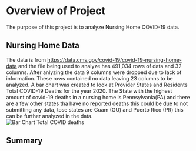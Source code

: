 # Overview of Project
The purpose of this project is to analyze Nursing Home COVID-19 data.
## Nursing Home Data 
The data is from https://data.cms.gov/covid-19/covid-19-nursing-home-data and the file being used to analyze has 491,034 rows of data and 32 columns. After anlyzing the data 9 columns were dropped due to lack of information. These rows contained no data leaving 23 columns to be analyzed. A bar chart was created to look at Provider States and Residents Total COVID-19 Deaths for the year 2020. The State with the highest amount of covid-19 deaths in a nursing home is Pennsylvania(PA) and there are a few other states tha have no reported deaths this could be due to not submitting any data, tose states are Guam (GU) and Puerto Rico (PR) this can be further analyzed in the data.  
![Bar Chart Total COVID deaths ](https://github.com/user-attachments/assets/1d5cf0de-7144-4339-8a52-1621368b06d1)
## Summary 
